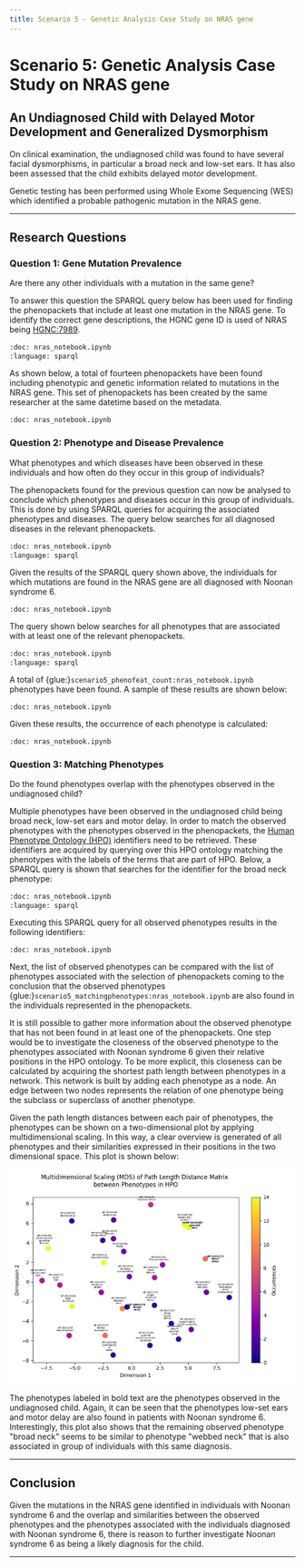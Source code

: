 ```yaml
---
title: Scenario 5 - Genetic Analysis Case Study on NRAS gene
---
```


# Scenario 5: Genetic Analysis Case Study on NRAS gene

## An Undiagnosed Child with Delayed Motor Development and Generalized Dysmorphism

On clinical examination, the undiagnosed child was found to have several facial dysmorphisms, in particular a broad neck and low-set ears. It has also been assessed that the child exhibits delayed motor development.

Genetic testing has been performed using Whole Exome Sequencing (WES) which identified a probable pathogenic mutation in the NRAS gene.

---

## Research Questions

### Question 1: Gene Mutation Prevalence

Are there any other individuals with a mutation in the same gene?

To answer this question the SPARQL query below has been used for finding the phenopackets that include at least one mutation in the NRAS gene. To identify the correct gene descriptions, the HGNC gene ID is used of NRAS being [HGNC:7989](https://www.genenames.org/data/gene-symbol-report/#!/hgnc_id/7989).

```{glue} scenario5_query_q1
:doc: nras_notebook.ipynb
:language: sparql
```

As shown below, a total of fourteen phenopackets have been found including phenotypic and genetic information related to mutations in the NRAS gene. This set of phenopackets has been created by the same researcher at the same datetime based on the metadata. 

```{glue} scenario5_phenopackets
:doc: nras_notebook.ipynb
```

### Question 2: Phenotype and Disease Prevalence

What phenotypes and which diseases have been observed in these individuals and how often do they occur in this group of individuals?

The phenopackets found for the previous question can now be analysed to conclude which phenotypes and diseases occur in this group of individuals. This is done by using SPARQL queries for acquiring the associated phenotypes and diseases. The query below searches for all diagnosed diseases in the relevant phenopackets.

```{glue} scenario5_query_q2a
:doc: nras_notebook.ipynb
:language: sparql
```

Given the results of the SPARQL query shown above, the individuals for which mutations are found in the NRAS gene are all diagnosed with Noonan syndrome 6. 


```{glue} scenario5_diseases
:doc: nras_notebook.ipynb
```

The query shown below searches for all phenotypes that are associated with at least one of the relevant phenopackets.

```{glue} scenario5_query_q2b
:doc: nras_notebook.ipynb
:language: sparql
```

A total of {glue:}`scenario5_phenofeat_count:nras_notebook.ipynb` phenotypes have been found. A sample of these results are shown below:

```{glue} scenario5_phenofeat
:doc: nras_notebook.ipynb
```

Given these results, the occurrence of each phenotype is calculated:

```{glue} scenario5_phenofeatcounts
:doc: nras_notebook.ipynb
```

### Question 3: Matching Phenotypes

Do the found phenotypes overlap with the phenotypes observed in the undiagnosed child?

Multiple phenotypes have been observed in the undiagnosed child being broad neck, low-set ears and motor delay. In order to match the observed phenotypes with the phenotypes observed in the phenopackets, the [Human Phenotype Ontology (HPO)](https://hpo.jax.org/) identifiers need to be retrieved. These identifiers are acquired by querying over this HPO ontology matching the phenotypes with the labels of the terms that are part of HPO. Below, a SPARQL query is shown that searches for the identifier for the broad neck phenotype:

```{glue} scenario5_query_q4_0
:doc: nras_notebook.ipynb
:language: sparql
```

Executing this SPARQL query for all observed phenotypes results in the following identifiers:

```{glue} scenario5_observedphenotypes
:doc: nras_notebook.ipynb
```

Next, the list of observed phenotypes can be compared with the list of phenotypes associated with the selection of phenopackets coming to the conclusion that the observed phenotypes {glue:}`scenario5_matchingphenotypes:nras_notebook.ipynb` are also found in the individuals represented in the phenopackets. 

It is still possible to gather more information about the observed phenotype that has not been found in at least one of the phenopackets. One step would be to investigate the closeness of the observed phenotype to the phenotypes associated with Noonan syndrome 6 given their relative positions in the HPO ontology. To be more explicit, this closeness can be calculated by acquiring the shortest path length between phenotypes in a network. This network is built by adding each phenotype as a node. An edge between two nodes represents the relation of one phenotype being the subclass or superclass of another phenotype.

Given the path length distances between each pair of phenotypes, the phenotypes can be shown on a two-dimensional plot by applying multidimensional scaling. In this way, a clear overview is generated of all phenotypes and their similarities expressed in their positions in the two dimensional space. This plot is shown below:

![image](nras_matching_phenotypes.png)

The phenotypes labeled in bold text are the phenotypes observed in the undiagnosed child. Again, it can be seen that the phenotypes low-set ears and motor delay are also found in patients with Noonan syndrome 6. Interestingly, this plot also shows that the remaining observed phenotype "broad neck" seems to be similar to phenotype "webbed neck" that is also associated in group of individuals with this same diagnosis. 

---

## Conclusion

Given the mutations in the NRAS gene identified in individuals with Noonan syndrome 6 and the overlap and similarities between the observed phenotypes and the phenotypes associated with the individuals diagnosed with Noonan syndrome 6, there is reason to further investigate Noonan syndrome 6 as being a likely diagnosis for the child.

---